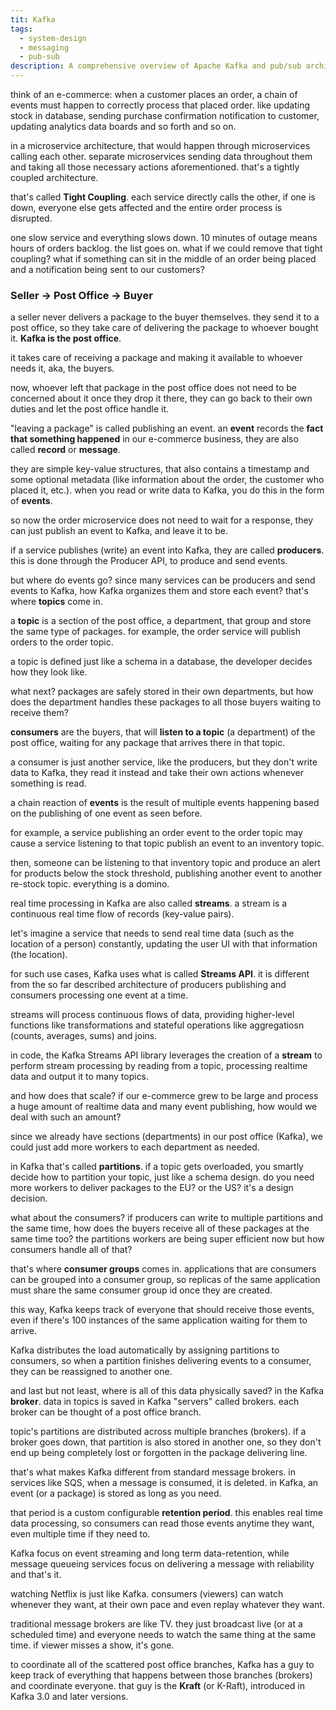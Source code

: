```yaml
---
tit: Kafka
tags:
  - system-design
  - messaging
  - pub-sub
description: A comprehensive overview of Apache Kafka and pub/sub architecture.
---
```

think of an e-commerce: when a customer places an order, a chain of events must happen to correctly process that placed order.
like updating stock in database, sending purchase confirmation notification to customer, updating analytics data boards and so forth and so on.

in a microservice architecture, that would happen through microservices calling each other. 
separate microservices sending data throughout them and taking all those necessary actions aforementioned. that's a tightly coupled architecture.

that's called **Tight Coupling**. each service directly calls the other, if one is down, everyone else gets affected and the entire order process is disrupted. 

one slow service and everything slows down. 10 minutes of outage means hours of orders backlog. the list goes on.
what if we could remove that tight coupling? what if something can sit in the middle of an order being placed and a notification being sent to our customers?

### Seller -> Post Office -> Buyer

a seller never delivers a package to the buyer themselves. they send it to a post office, so they take care of delivering the package to whoever bought it. **Kafka is the post office**.

it takes care of receiving a package and making it available to whoever needs it, aka, the buyers. 

now, whoever left that package in the post office does not need to be concerned about it once they drop it there, they can go back to their own duties and let the post office handle it.

"leaving a package" is called publishing an event. an **event** records the **fact that something happened** in our e-commerce business, they are also called **record** or **message**.

they are simple key-value structures, that also contains a timestamp and some optional metadata (like information about the order, the customer who placed it, etc.).
when you read or write data to Kafka, you do this in the form of **events**.

so now the order microservice does not need to wait for a response, they can just publish an event to Kafka, and leave it to be.

if a service publishes (write) an event into Kafka, they are called **producers**. this is done through the Producer API, to produce and send events.

but where do events go? since many services can be producers and send events to Kafka, how Kafka organizes them and store each event? that's where **topics** come in.

a **topic** is a section of the post office, a department, that group and store the same type of packages. for example, the order service will publish orders to the order topic. 

a topic is defined just like a schema in a database, the developer decides how they look like.

what next? packages are safely stored in their own departments, but how does the department handles these packages to all those buyers waiting to receive them?

**consumers** are the buyers, that will **listen to a topic** (a department) of the post office, waiting for any package that arrives there in that topic. 

a consumer is just another service, like the producers, but they don't write data to Kafka, they read it instead and take their own actions whenever something is read.

a chain reaction of **events** is the result of multiple events happening based on the publishing of one event as seen before. 

for example, a service publishing an order event to the order topic may cause a service listening to that topic publish an event to an inventory topic.

then, someone can be listening to that inventory topic and produce an alert for products below the stock threshold, publishing another event to another re-stock topic. everything is a domino.

real time processing in Kafka are also called **streams**. a stream is a continuous real time flow of records (key-value pairs). 

let's imagine a service that needs to send real time data (such as the location of a person) constantly, updating the user UI with that information (the location).

for such use cases, Kafka uses what is called **Streams API**. it is different from the so far described architecture of producers publishing and consumers processing one event at a time.

streams will process continuous flows of data, providing higher-level functions like transformations and stateful operations like aggregatiosn (counts, averages, sums) and joins.

in code, the Kafka Streams API library leverages the creation of a **stream** to perform stream processing by reading from a topic, processing realtime data and output it to many topics.

and how does that scale? if our e-commerce grew to be large and process a huge amount of realtime data and many event publishing, how would we deal with such an amount?

since we already have sections (departments) in our post office (Kafka), we could just add more workers to each department as needed.

in Kafka that's called **partitions**. if a topic gets overloaded, you smartly decide how to partition your topic, just like a schema design.
do you need more workers to deliver packages to the EU? or the US? it's a design decision.

what about the consumers? if producers can write to multiple partitions and the same time, how does the buyers receive all of these packages at the same time too?
the partitions workers are being super efficient now but how consumers handle all of that?

that's where **consumer groups** comes in. applications that are consumers can be grouped into a consumer group, so replicas of the same application must share the same consumer group id once they are created.

this way, Kafka keeps track of everyone that should receive those events, even if there's 100 instances of the same application waiting for them to arrive.

Kafka distributes the load automatically by assigning partitions to consumers, so when a partition finishes delivering events to a consumer, they can be reassigned to another one.

and last but not least, where is all of this data physically saved? in the Kafka **broker**.
data in topics is saved in Kafka "servers" called brokers. each broker can be thought of a post office branch. 

topic's partitions are distributed across multiple branches (brokers).
if a broker goes down, that partition is also stored in another one, so they don't end up being completely lost or forgotten in the package delivering line.

that's what makes Kafka different from standard message brokers. in services like SQS, when a message is consumed, it is deleted. in Kafka, an event (or a package) is stored as long as you need.

that period is a custom configurable **retention period**. this enables real time data processing, so consumers can read those events anytime they want, even multiple time if they need to.

Kafka focus on event streaming and long term data-retention, while message queueing services focus on delivering a message with reliability and that's it.

watching Netflix is just like Kafka. consumers (viewers) can watch whenever they want, at their own pace and even replay whatever they want.

traditional message brokers are like TV. they just broadcast live (or at a scheduled time) and everyone needs to watch the same thing at the same time. if viewer misses a show, it's gone.

to coordinate all of the scattered post office branches, Kafka has a guy to keep track of everything that happens between those branches (brokers) and coordinate everyone.
that guy is the **Kraft** (or K-Raft), introduced in Kafka 3.0 and later versions.